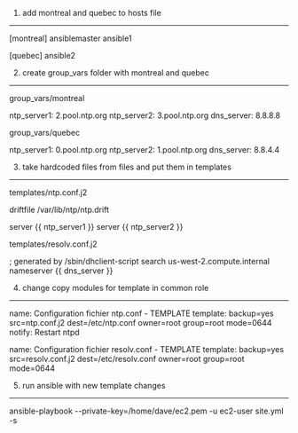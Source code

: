 1. add montreal and quebec to hosts file
------------

[montreal]
ansiblemaster
ansible1

[quebec]
ansible2



2. create group_vars folder with montreal and quebec
------------

group_vars/montreal

ntp_server1: 2.pool.ntp.org
ntp_server2: 3.pool.ntp.org
dns_server: 8.8.8.8


group_vars/quebec

ntp_server1: 0.pool.ntp.org
ntp_server2: 1.pool.ntp.org
dns_server: 8.8.4.4



3. take hardcoded files from files and put them in templates
------------


templates/ntp.conf.j2

driftfile /var/lib/ntp/ntp.drift

server {{ ntp_server1 }}
server {{ ntp_server2 }}


templates/resolv.conf.j2

; generated by /sbin/dhclient-script
search us-west-2.compute.internal
nameserver {{ dns_server }}




4. change copy modules for template in common role
------------

name: Configuration fichier ntp.conf - TEMPLATE
template: backup=yes src=ntp.conf.j2 dest=/etc/ntp.conf owner=root group=root mode=0644
notify: Restart ntpd

name: Configuration fichier resolv.conf - TEMPLATE
template: backup=yes src=resolv.conf.j2 dest=/etc/resolv.conf owner=root group=root mode=0644




5. run ansible with new template changes
------------

ansible-playbook --private-key=/home/dave/ec2.pem -u ec2-user site.yml -s
